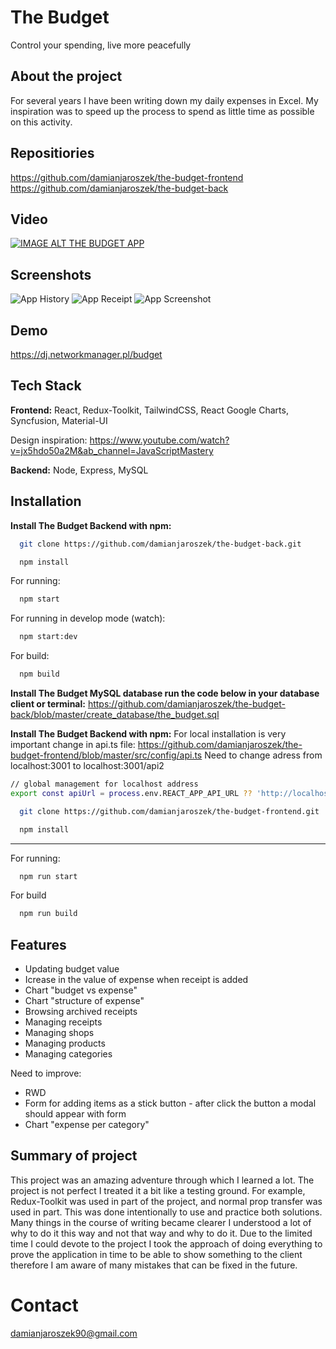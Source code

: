 
# The Budget

Control your spending, live more peacefully


## About the project
For several years I have been writing down my daily expenses in Excel. My inspiration was to speed up the process to spend as little time as possible on this activity. 


## Repositiories
  https://github.com/damianjaroszek/the-budget-frontend </br>
  https://github.com/damianjaroszek/the-budget-back


## Video
[![IMAGE ALT THE BUDGET APP](https://i.ibb.co/ckKcJn0/the-budget-screen.jpg)](https://www.youtube.com/watch?v=vQRq8U8V5xg&ab_channel=DamianJaroszek)
## Screenshots

![App History](https://i.ibb.co/1Gv3m2b/history.jpg)
![App Receipt](https://i.ibb.co/fDW7c9Q/receipt.png)
![App Screenshot](https://i.ibb.co/WBL65Zp/category.jpg)

## Demo

https://dj.networkmanager.pl/budget


## Tech Stack

**Frontend:** React, Redux-Toolkit, TailwindCSS, React Google Charts, Syncfusion, Material-UI

Design inspiration: 
https://www.youtube.com/watch?v=jx5hdo50a2M&ab_channel=JavaScriptMastery

**Backend:** Node, Express, MySQL


## Installation

**Install The Budget Backend with npm:**

```bash
  git clone https://github.com/damianjaroszek/the-budget-back.git
```
```bash
  npm install
```
For running:
```bash
  npm start
```


For running in develop mode (watch):
```bash
  npm start:dev
```

For build:
```bash
  npm build
```


**Install The Budget MySQL database run the code below in your database client or terminal:**
https://github.com/damianjaroszek/the-budget-back/blob/master/create_database/the_budget.sql 

**Install The Budget Backend with npm:**
For local installation is very important change in api.ts file:
https://github.com/damianjaroszek/the-budget-frontend/blob/master/src/config/api.ts
Need to change adress from localhost:3001 to localhost:3001/api2
```bash
// global management for localhost address
export const apiUrl = process.env.REACT_APP_API_URL ?? 'http://localhost:3001/api2';
```
```bash
  git clone https://github.com/damianjaroszek/the-budget-frontend.git
```
```bash
  npm install
```

______________

For running:
```bash
  npm run start
```

For build
```bash
  npm run build
```

    
## Features

- Updating budget value
- Icrease in the value of expense when receipt is added
- Chart "budget vs expense"
- Chart "structure of expense"
- Browsing archived receipts
- Managing receipts
- Managing shops
- Managing products
- Managing categories

Need to improve:
- RWD
- Form for adding items as a stick button - after click the button a modal should appear with form
- Chart "expense per category"

## Summary of project
This project was an amazing adventure through which I learned a lot. The project is not perfect I treated it a bit like a testing ground. For example, Redux-Toolkit was used in part of the project, and normal prop transfer was used in part. This was done intentionally to use and practice both solutions. Many things in the course of writing became clearer I understood a lot of why to do it this way and not that way and why to do it. Due to the limited time I could devote to the project I took the approach of doing everything to prove the application in time to be able to show something to the client therefore I am aware of many mistakes that can be fixed in the future.

# Contact

damianjaroszek90@gmail.com
